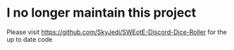 # I no longer maintain this project
Please visit https://github.com/SkyJedi/SWEotE-Discord-Dice-Roller for the up to date code
